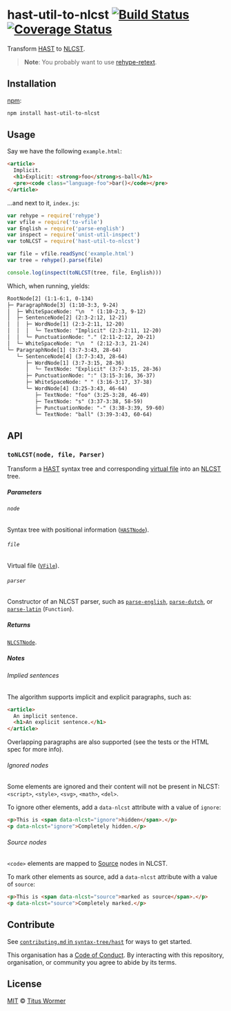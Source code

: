 # hast-util-to-nlcst [![Build Status][travis-badge]][travis] [![Coverage Status][codecov-badge]][codecov]

Transform [HAST][] to [NLCST][].

> **Note**: You probably want to use [rehype-retext][].

## Installation

[npm][]:

```bash
npm install hast-util-to-nlcst
```

## Usage

Say we have the following `example.html`:

```html
<article>
  Implicit.
  <h1>Explicit: <strong>foo</strong>s-ball</h1>
  <pre><code class="language-foo">bar()</code></pre>
</article>
```

...and next to it, `index.js`:

```javascript
var rehype = require('rehype')
var vfile = require('to-vfile')
var English = require('parse-english')
var inspect = require('unist-util-inspect')
var toNLCST = require('hast-util-to-nlcst')

var file = vfile.readSync('example.html')
var tree = rehype().parse(file)

console.log(inspect(toNLCST(tree, file, English)))
```

Which, when running, yields:

```txt
RootNode[2] (1:1-6:1, 0-134)
├─ ParagraphNode[3] (1:10-3:3, 9-24)
│  ├─ WhiteSpaceNode: "\n  " (1:10-2:3, 9-12)
│  ├─ SentenceNode[2] (2:3-2:12, 12-21)
│  │  ├─ WordNode[1] (2:3-2:11, 12-20)
│  │  │  └─ TextNode: "Implicit" (2:3-2:11, 12-20)
│  │  └─ PunctuationNode: "." (2:11-2:12, 20-21)
│  └─ WhiteSpaceNode: "\n  " (2:12-3:3, 21-24)
└─ ParagraphNode[1] (3:7-3:43, 28-64)
   └─ SentenceNode[4] (3:7-3:43, 28-64)
      ├─ WordNode[1] (3:7-3:15, 28-36)
      │  └─ TextNode: "Explicit" (3:7-3:15, 28-36)
      ├─ PunctuationNode: ":" (3:15-3:16, 36-37)
      ├─ WhiteSpaceNode: " " (3:16-3:17, 37-38)
      └─ WordNode[4] (3:25-3:43, 46-64)
         ├─ TextNode: "foo" (3:25-3:28, 46-49)
         ├─ TextNode: "s" (3:37-3:38, 58-59)
         ├─ PunctuationNode: "-" (3:38-3:39, 59-60)
         └─ TextNode: "ball" (3:39-3:43, 60-64)
```

## API

### `toNLCST(node, file, Parser)`

Transform a [HAST][] syntax tree and corresponding [virtual file][vfile]
into an [NLCST][nlcst] tree.

##### Parameters

###### `node`

Syntax tree with positional information ([`HASTNode`][hast]).

###### `file`

Virtual file ([`VFile`][vfile]).

###### `parser`

Constructor of an NLCST parser, such as [`parse-english`][english],
[`parse-dutch`][dutch], or [`parse-latin`][latin] (`Function`).

##### Returns

[`NLCSTNode`][nlcst].

##### Notes

###### Implied sentences

The algorithm supports implicit and explicit paragraphs, such as:

```html
<article>
  An implicit sentence.
  <h1>An explicit sentence.</h1>
</article>
```

Overlapping paragraphs are also supported (see the tests or the HTML spec
for more info).

###### Ignored nodes

Some elements are ignored and their content will not be present in NLCST:
`<script>`, `<style>`, `<svg>`, `<math>`, `<del>`.

To ignore other elements, add a `data-nlcst` attribute with a value of `ignore`:

```html
<p>This is <span data-nlcst="ignore">hidden</span>.</p>
<p data-nlcst="ignore">Completely hidden.</p>
```

###### Source nodes

`<code>` elements are mapped to [Source][] nodes in NLCST.

To mark other elements as source, add a `data-nlcst` attribute with a value
of `source`:

```html
<p>This is <span data-nlcst="source">marked as source</span>.</p>
<p data-nlcst="source">Completely marked.</p>
```

## Contribute

See [`contributing.md` in `syntax-tree/hast`][contributing] for ways to get
started.

This organisation has a [Code of Conduct][coc].  By interacting with this
repository, organisation, or community you agree to abide by its terms.

## License

[MIT][license] © [Titus Wormer][author]

<!-- Definitions -->

[travis-badge]: https://img.shields.io/travis/syntax-tree/hast-util-to-nlcst.svg

[travis]: https://travis-ci.org/syntax-tree/hast-util-to-nlcst

[codecov-badge]: https://img.shields.io/codecov/c/github/syntax-tree/hast-util-to-nlcst.svg

[codecov]: https://codecov.io/github/syntax-tree/hast-util-to-nlcst

[npm]: https://docs.npmjs.com/cli/install

[license]: LICENSE

[author]: http://wooorm.com

[hast]: https://github.com/syntax-tree/hast

[nlcst]: https://github.com/syntax-tree/nlcst

[rehype-retext]: https://github.com/rehypejs/rehype-retext

[vfile]: https://github.com/vfile/vfile

[english]: https://github.com/wooorm/parse-english

[latin]: https://github.com/wooorm/parse-latin

[dutch]: https://github.com/wooorm/parse-dutch

[source]: https://github.com/syntax-tree/nlcst#source

[contributing]: https://github.com/syntax-tree/hast/blob/master/contributing.md

[coc]: https://github.com/syntax-tree/hast/blob/master/code-of-conduct.md
